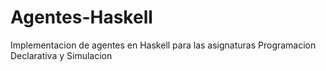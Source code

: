 # Agentes-Haskell
Implementacion de agentes en Haskell para las asignaturas Programacion Declarativa y Simulacion
